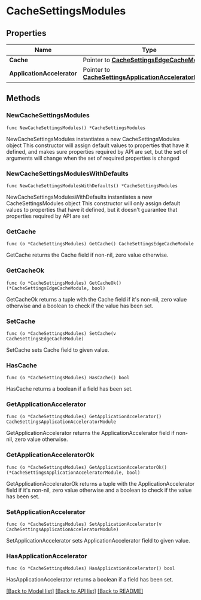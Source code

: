 # CacheSettingsModules

## Properties

Name | Type | Description | Notes
------------ | ------------- | ------------- | -------------
**Cache** | Pointer to [**CacheSettingsEdgeCacheModule**](CacheSettingsEdgeCacheModule.md) |  | [optional] 
**ApplicationAccelerator** | Pointer to [**CacheSettingsApplicationAcceleratorModule**](CacheSettingsApplicationAcceleratorModule.md) |  | [optional] 

## Methods

### NewCacheSettingsModules

`func NewCacheSettingsModules() *CacheSettingsModules`

NewCacheSettingsModules instantiates a new CacheSettingsModules object
This constructor will assign default values to properties that have it defined,
and makes sure properties required by API are set, but the set of arguments
will change when the set of required properties is changed

### NewCacheSettingsModulesWithDefaults

`func NewCacheSettingsModulesWithDefaults() *CacheSettingsModules`

NewCacheSettingsModulesWithDefaults instantiates a new CacheSettingsModules object
This constructor will only assign default values to properties that have it defined,
but it doesn't guarantee that properties required by API are set

### GetCache

`func (o *CacheSettingsModules) GetCache() CacheSettingsEdgeCacheModule`

GetCache returns the Cache field if non-nil, zero value otherwise.

### GetCacheOk

`func (o *CacheSettingsModules) GetCacheOk() (*CacheSettingsEdgeCacheModule, bool)`

GetCacheOk returns a tuple with the Cache field if it's non-nil, zero value otherwise
and a boolean to check if the value has been set.

### SetCache

`func (o *CacheSettingsModules) SetCache(v CacheSettingsEdgeCacheModule)`

SetCache sets Cache field to given value.

### HasCache

`func (o *CacheSettingsModules) HasCache() bool`

HasCache returns a boolean if a field has been set.

### GetApplicationAccelerator

`func (o *CacheSettingsModules) GetApplicationAccelerator() CacheSettingsApplicationAcceleratorModule`

GetApplicationAccelerator returns the ApplicationAccelerator field if non-nil, zero value otherwise.

### GetApplicationAcceleratorOk

`func (o *CacheSettingsModules) GetApplicationAcceleratorOk() (*CacheSettingsApplicationAcceleratorModule, bool)`

GetApplicationAcceleratorOk returns a tuple with the ApplicationAccelerator field if it's non-nil, zero value otherwise
and a boolean to check if the value has been set.

### SetApplicationAccelerator

`func (o *CacheSettingsModules) SetApplicationAccelerator(v CacheSettingsApplicationAcceleratorModule)`

SetApplicationAccelerator sets ApplicationAccelerator field to given value.

### HasApplicationAccelerator

`func (o *CacheSettingsModules) HasApplicationAccelerator() bool`

HasApplicationAccelerator returns a boolean if a field has been set.


[[Back to Model list]](../README.md#documentation-for-models) [[Back to API list]](../README.md#documentation-for-api-endpoints) [[Back to README]](../README.md)


